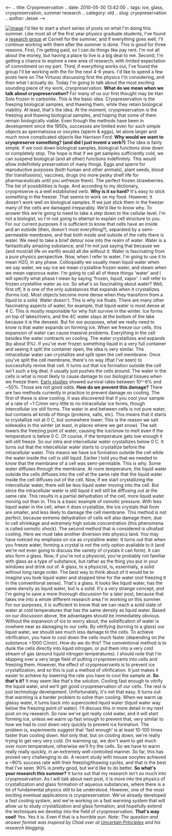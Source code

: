 <--
.. title: Cryopreservation
.. date: 2010-05-30 13:42:00
.. tags: ice, glass, cryopreservation, summer research
.. category: old
.. slug: cryopreservation
.. author: Jesse
-->


[![image](http://4.bp.blogspot.com/_SYZpxZOlcb0/TAKGwD0rgVI/AAAAAAAAABk/VqmdMGXzMCI/s200/frozen.jpg)](http://4.bp.blogspot.com/_SYZpxZOlcb0/TAKGwD0rgVI/AAAAAAAAABk/VqmdMGXzMCI/s1600/frozen.jpg)
I'd like to start a short series of posts on what I'm doing this summer.
Like most all of the first year physics graduate students, I've found a
[research group](http://pages.physics.cornell.edu/~rthorne/) at Cornell
for the summer, and if everything goes well, I'll continue working with
them after the summer is done. This is good for three reasons. First,
I'm getting paid, so I can do things like pay rent. I'm not all about
the money, but having a place to live is a big deal to me. Second, I'm
getting a chance to explore a new area of research, with limited
expectation of commitment on my part. Third, if everything works out,
I've found the group I'll be working with the for the next 4-6 years.
I'd like to spend a few posts here on The Virtuosi discussing first the
physics I'm considering, and then what I actually do. Today I'm going to
talk about the most exciting sounding piece of my work,
cryopreservation. **What do we mean when we talk about
cryopreservation?** For many of us our first thought may be Han Solo
frozen in carbonite. This is the basic idea. Cryopreservation is the
freezing biological samples, and thawing them, while they retain
biological viability. At least, that's the idea. At the moment,
cryopreservation is the freezing and thawing biological samples, and
hoping that some of them remain biologically viable. Even though the
methods have been in development since the 1950s, successes are limited
even for such simple objects as spermatozoa or oocytes (sperm & eggs),
let alone larger and much more complicated objects like Harrison Ford.
**Why would we want to cryopreserve something? (and did I just invent a
verb?)** The idea is fairly simple. If we cool down biological samples,
biological functions slow down or completely stop. The hope is that if
we get samples sufficiently cold, we can suspend biological (and all
other) functions indefinitely. This would allow indefinitely
preservation of many things. Eggs and sperm for reproductive purposes
(both human and other animals), plant seeds, blood (for transfusions),
vaccines, drugs (no more pesky shelf life for pharmaceuticals until you
unfreeze them). The perfect frozen strawberries. The list of
possibilities is huge. And according to my dictionary, cryopreserve is a
well established verb. **Why is it so hard?** It's easy to stick
something in the freezer. That seems to work on my food. However, it
doesn't work well on biological samples. If we just stick them in the
freezer many of the cells are damaged irreparably. We'd like to know
why. To answer this we're going to need to take a step down to the
cellular level. I'm not a biologist, so I'm not going to attempt to
explain cell structure to you. For our current purposes it is sufficient
to know that cells have an inside and an outside (then, doesn't most
everything?), separated by a semi-permeable membrane, and that both
inside and outside of the cells there is water. We need to take a brief
detour now into the realm of water. Water is a fantastically amazing
substance, and I'm not just saying that because we (and most/all life on
earth) would all die without it. Water is fascinating from a pure
physics perspective. Now, when I refer to water, I'm going to use it to
mean H2O, in any phase. Colloquially we usually mean liquid water when
we say water, we say ice we mean crystalline frozen water, and steam
when we mean vaporous water. I'm going to call all of these things
'water' and I will specify what phase I mean by saying 'frozen, liquid,
vapor'. I will refer to frozen *crystalline* water as *ice*. So what's
so fascinating about water? Well, first off, it is one of the only
substances that expands when it crystallizes (forms ice). Most objects
become more dense when they transform from a liquid to a solid. Water
doesn't. This is why ice floats. There are many other fascinating
aspects of water, for example, that liquid water is most dense at 4 C.
This is mostly responsible for why fish survive in the winter. Ice forms
on top of lakes/rivers, and the 4C water stays at the bottom of the lake
because it is the densest. But for our purposes, what we really need to
know is that water expands on forming ice. When we freeze our cells,
this expansion of water can cause massive problems. Everything in the
cell besides the water contracts on cooling. The water crystallizes and
expands (by about 9%). If you've ever frozen something liquid in a very
full container and seeing it split the container open, the idea is very
similar. The intracellular water can crystallize and split open the cell
membrane. Once you've split the cell membrane, there's no way (that I've
seen) to successfully revive that cell. It turns out that ice formation
outside the cell isn't such a big deal, it usually just pushes the cells
around. The water in the cells is what is most likely to cause damage to
our biological tissues when we freeze them. [Early
studies](http://www.sciencedirect.com/science?_ob=ArticleURL&_udi=B6WD5-4KXF5HB-1&_user=10&_coverDate=08%2F31%2F1968&_rdoc=1&_fmt=high&_orig=search&_sort=d&_docanchor=&view=c&_acct=C000050221&_version=1&_urlVersion=0&_userid=10&md5=41501096aa949fd2c441dc760bc6513a)
showed survival rates between 10^-6% and \~50%. Those are not good
odds. **How do we prevent this damage?** There are two methods currently
in practice to prevent damage on cooling. The first of these is slow
cooling. It was discovered that if you cool your sample at a rate of \~1
C/min very little to no intracellular ice forms, though intercellular
ice still forms. The water in and between cells is not pure water, but
contains all kinds of things (proteins, salts, etc). This means that it
starts to crystallize not at 0 C, but somewhere lower. This is the
reason we salt sidewalks in the winter (at least, in places where we get
snow). The salt lowers the freezing point of water, causing the ice/snow
to melt even if the temperature is below 0 C. Of course, if the
temperature gets low enough it will still freeze. So our intra and
intercellular water crystallizes below 0 C. It turns out that the
intercellular water starts to crystallize before the intracellular
water. This means we have ice formation outside the cell while the water
inside the cell is still liquid. Earlier I told you that we needed to
know that the membrane of a cell was semi-permiable. This is why. Some
water diffuses through the membrane. At room temperature, the liquid
water outside the cells diffuses into the cell at the same rate that the
liquid water inside the cell diffuses out of the cell. Now, if we start
crystallizing the intercellular water, there will be less liquid water
moving into the cell. But since the intracellular water is still liquid
it will still be diffusing out at the same rate. This results in a
partial dehydration of the cell, more liquid water moving out than in.
This is a basic example of osmotic pressure. With less liquid water in
the cell, when it does crystallize, the ice crystals that form are
smaller, and less likely to damage the cell membrane. This method is not
perfect, because extreme dehydration of cells will also damage them, due
to cell shrinkage and extremely high solute concentration (this
phenomena is called osmotic shock). The second method that is considered
is ultrafast cooling. Here we must take another diversion into physics
land. You may have noticed my emphasis on ice as crystalline water. It
turns out that when you freeze water, forming a crystal is not the only
option available to it (and we're not even going to discuss the variety
of crystals it can form). It can also form a glass. Now, if you're not a
physicist, you're probably not familiar with glass as a type of
substance, but rather as the thing you put in your windows and drink out
of. A glass, to a physicist, is, essentially, a solid without long range
order. The best way to think about of it would be to imagine you took
liquid water and stopped time for the water (*not* freezing it in the
conventional sense). That's a glass. It looks like liquid water, has the
same density as liquid water, but is a solid. It's a very strange
concept, and I'm going to save a more thorough discussion for a later
post, because that takes me into a whole different research area I'm
working on this summer. For our purposes, it is sufficient to know that
we can reach a solid state of water at cold temperatures that has the
same density as liquid water. Based on our discussion above, the
advantages should be immediately obvious. Without the expansion of ice
to worry about, the solidification of water is nowhere near as damaging
to our cells. By vitrifying (turning to a glass) our liquid water, we
should see much less damage to the cells. To achieve vitrification, you
have to cool down the cells much faster (depending on the substance
\>1000 C/min). How do we do this? The conventional method is to dunk the
cells directly into liquid nitrogen, or put them into a very cold stream
of gas (around liquid nitrogen temperatures). I should note that I'm
skipping over a very large field of putting cryopreservants into cells
and freezing them. However, the effect of cryopreservants is to prevent
ice crystallization, and so this is just a method of vitrification. It
just makes it easier to achieve by lowering the rate you have to cool
the sample at. **So that's it?** It may seem like that's the solution.
Cooling fast enough to vitrify the liquid water, and we'll get good
cryopreservation of our cells. The rest is just technology development.
Unfortunately, it's not that easy. It turns out that warming is a harder
problem to solve than cooling. When we warm up glassy water, it turns
back into supercooled liquid water (liquid water way below the freezing
point of water). I'll discuss this in more detail in my next post on my
research. So now we've got really cold water, and it will start forming
ice, unless we warm up fast enough to prevent that, very similar to how
we had to cool down very quickly to prevent ice formation. The problem
is, experiments suggest that 'fast enough' is at least 10-100 times
faster than cooling down. Not only that, but on cooling down, we're
really trying to get very very cold. On warming up, we don't want to get
much over room temperature, otherwise we'll fry the cells. So we have to
warm really really quickly, in an extremely well controlled manner. So
far, this has proved very challenging to do. A recent study with mouse
oocytes achieved a \~90% success rate with their freezing/thawing
cycles, and that is the best that I've seen. 90% is pretty good, but
we'd like to do better. **So what's your research this summer?** It
turns out that my research isn't so much into cryopreservation. As I
will talk about next post, it is more into the physics of
crystallization and glass formation of aqueous substances, where there
is a lot of fundamental physics still to be understood. However, one of
the most exciting eventual applications is cryopreservation. We've
already developed a fast cooling system, and we're working on a fast
warming system that will allow us to study crystallization and glass
formation, and hopefully extend the techniques we develop into the field
of cryopreservation. **That's way cool!** Yes. Yes it is. Even if that
is a horrible pun. *Note: The question and answer format was inspired by
Chad over at [Uncertain Principles](http://scienceblogs.com/principles/)
and his research blogging.*

